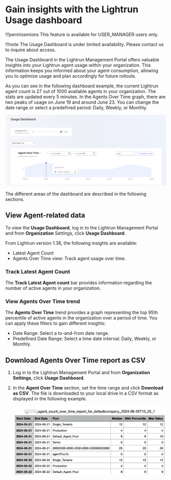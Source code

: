 # Gain insights with the Lightrun Usage dashboard

!!!permissmions
    This feature is available for USER_MANAGER users only.

!!!note
    The Usage Dashboard is under limited availability.  Please contact us to inquire about access.

The Usage Dashboard in the Lightrun Management Portal offers valuable insights into your Lightrun agent usage within your organization. This information keeps you informed about your agent consumption, allowing you to optimize usage and plan accordingly for future rollouts.

As you can see in the following dashboard example, the current Lightrun agent count is 27 out of 1000 available agents in your organization. The stats are updated every 5 minutes. In the Agents Over Time graph, there are two peaks of usage on June 19 and around June 23. You can change the date range or select a predefined period: Daily, Weekly, or Monthly.

![Usage Dashboard](assets/images/usage-dashboard.png)

The different areas of the dashboard are described in the following sections.

## View Agent-related data

To view the **Usage Dashboard**, log in to the Lightrun Management Portal and from **Organization** Settings, click **Usage Dashboard**.

From Lightrun version 1.36, the following insights are available:

- Latest Agent Count
- Agents Over Time view: Track agent usage over time.

### Track Latest Agent Count


The **Track Latest Agent count** bar provides information regarding the number of active agents in your organization.

### View Agents Over Time trend

The **Agents Over Time** trend provides a graph representing the top 95th percentile of active agents in the organization over a period of time. You can apply these filters to gain different insights:

- Date Range: Select a to-and-from date range.
- Predefined Date Range: Select a time date interval: Daily, Weekly, or Monthly.

## Download Agents Over Time report as CSV

1. Log in to the Lightrun Management Portal and from **Organization Settings**, click **Usage Dashboard**.
2. In the **Agent Over Time** section, set the time range and click **Download as CSV**.
    The file is downloaded to your local drive in a CSV format as displayed in the following example.

    ![Agent Over Time CSV](assets/images/agents-over-time-report-csv.png)














